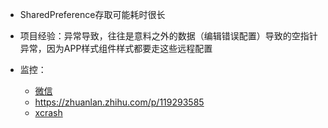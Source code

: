 - SharedPreference存取可能耗时很长

- 项目经验：异常导致，往往是意料之外的数据（编辑错误配置）导致的空指针异常，因为APP样式组件样式都要走这些远程配置
- 监控：
   - [微信](https://cloud.tencent.com/developer/article/1848945)
   - https://zhuanlan.zhihu.com/p/119293585
   - [xcrash](https://juejin.cn/post/6991356414069309477)
